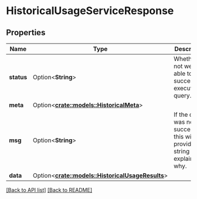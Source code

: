 # HistoricalUsageServiceResponse

## Properties

Name | Type | Description | Notes
------------ | ------------- | ------------- | -------------
**status** | Option<**String**> | Whether or not we were able to successfully execute the query. | 
**meta** | Option<[**crate::models::HistoricalMeta**](HistoricalMeta.md)> |  | 
**msg** | Option<**String**> | If the query was not successful, this will provide a string that explains why. | 
**data** | Option<[**crate::models::HistoricalUsageResults**](HistoricalUsageResults.md)> |  | 

[[Back to API list]](../README.md#documentation-for-api-endpoints) [[Back to README]](../README.md)


